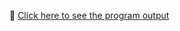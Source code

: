 🔗 [Click here to see the program output](https://github.com/kiruthika09102000/code-java/blob/main/output.txt)
